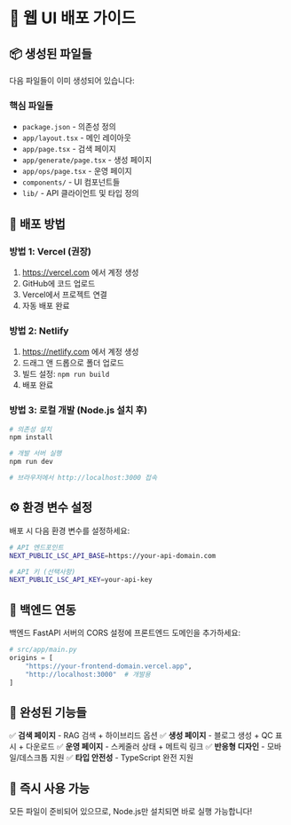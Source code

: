 # 🚀 **웹 UI 배포 가이드**

## 📦 **생성된 파일들**

다음 파일들이 이미 생성되어 있습니다:

### **핵심 파일들**
- `package.json` - 의존성 정의
- `app/layout.tsx` - 메인 레이아웃
- `app/page.tsx` - 검색 페이지
- `app/generate/page.tsx` - 생성 페이지  
- `app/ops/page.tsx` - 운영 페이지
- `components/` - UI 컴포넌트들
- `lib/` - API 클라이언트 및 타입 정의

## 🔧 **배포 방법**

### **방법 1: Vercel (권장)**
1. https://vercel.com 에서 계정 생성
2. GitHub에 코드 업로드
3. Vercel에서 프로젝트 연결
4. 자동 배포 완료

### **방법 2: Netlify**
1. https://netlify.com 에서 계정 생성
2. 드래그 앤 드롭으로 폴더 업로드
3. 빌드 설정: `npm run build`
4. 배포 완료

### **방법 3: 로컬 개발 (Node.js 설치 후)**
```bash
# 의존성 설치
npm install

# 개발 서버 실행
npm run dev

# 브라우저에서 http://localhost:3000 접속
```

## ⚙️ **환경 변수 설정**

배포 시 다음 환경 변수를 설정하세요:

```bash
# API 엔드포인트
NEXT_PUBLIC_LSC_API_BASE=https://your-api-domain.com

# API 키 (선택사항)
NEXT_PUBLIC_LSC_API_KEY=your-api-key
```

## 🔗 **백엔드 연동**

백엔드 FastAPI 서버의 CORS 설정에 프론트엔드 도메인을 추가하세요:

```python
# src/app/main.py
origins = [
    "https://your-frontend-domain.vercel.app",
    "http://localhost:3000"  # 개발용
]
```

## 🎯 **완성된 기능들**

✅ **검색 페이지** - RAG 검색 + 하이브리드 옵션
✅ **생성 페이지** - 블로그 생성 + QC 표시 + 다운로드
✅ **운영 페이지** - 스케줄러 상태 + 메트릭 링크
✅ **반응형 디자인** - 모바일/데스크톱 지원
✅ **타입 안전성** - TypeScript 완전 지원

## 🚀 **즉시 사용 가능**

모든 파일이 준비되어 있으므로, Node.js만 설치되면 바로 실행 가능합니다!





